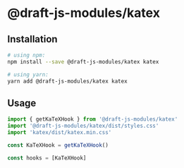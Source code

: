 # @draft-js-modules/katex

## Installation

```sh
# using npm:
npm install --save @draft-js-modules/katex katex

# using yarn:
yarn add @draft-js-modules/katex katex
```

## Usage

```js
import { getKaTeXHook } from '@draft-js-modules/katex'
import '@draft-js-modules/katex/dist/styles.css'
import 'katex/dist/katex.min.css'

const KaTeXHook = getKaTeXHook()

const hooks = [KaTeXHook]
```
